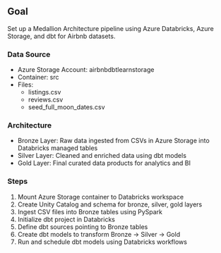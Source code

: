 ## Goal

Set up a Medallion Architecture pipeline using Azure Databricks, Azure Storage, and dbt for Airbnb datasets.

### Data Source

- Azure Storage Account: airbnbdbtlearnstorage
- Container: src
- Files:
  - listings.csv
  - reviews.csv
  - seed_full_moon_dates.csv

### Architecture

- Bronze Layer: Raw data ingested from CSVs in Azure Storage into Databricks managed tables
- Silver Layer: Cleaned and enriched data using dbt models
- Gold Layer: Final curated data products for analytics and BI

### Steps

1. Mount Azure Storage container to Databricks workspace
2. Create Unity Catalog and schema for bronze, silver, gold layers
3. Ingest CSV files into Bronze tables using PySpark
4. Initialize dbt project in Databricks
5. Define dbt sources pointing to Bronze tables
6. Create dbt models to transform Bronze → Silver → Gold
7. Run and schedule dbt models using Databricks workflows
